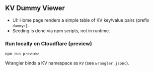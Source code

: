 ## KV Dummy Viewer

- UI: Home page renders a simple table of KV key/value pairs (prefix `dummy:`).
- Seeding is done via npm scripts, not in runtime.

### Run locally on Cloudflare (preview)

```
npm run preview
```

Wrangler binds a KV namespace as `KV` (see `wrangler.jsonc`).
